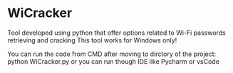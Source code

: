 # WiCracker

 Tool developed using python  that offer options related  to Wi-Fi passwords retrieving and cracking
 This tool works for Windows only!
 
 You can run the code from CMD after moving to dirctory of the project: python WiCracker.py
 or you can run though IDE like Pycharm or vsCode
